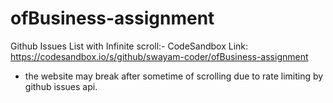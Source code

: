 # ofBusiness-assignment
Github Issues List with Infinite scroll:-
CodeSandbox Link: https://codesandbox.io/s/github/swayam-coder/ofBusiness-assignment

* the website may break after sometime of scrolling due to rate limiting by github issues api.
